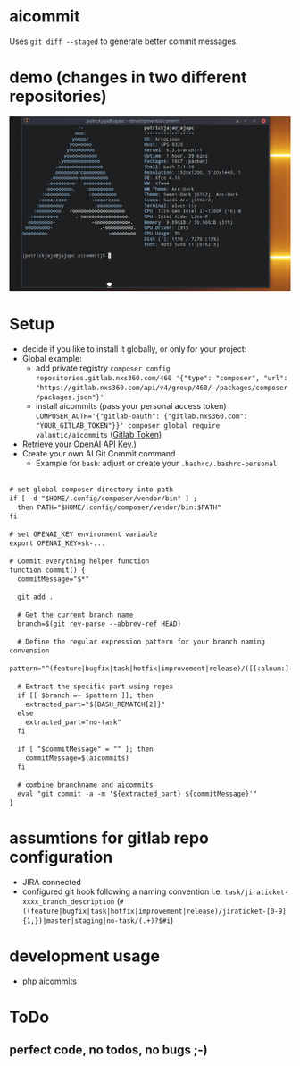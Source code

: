 # aicommit
Uses `git diff --staged` to generate better commit messages.

# demo (changes in two different repositories)
![Peek 2023-06-15 19-29.gif](Peek%202023-06-15%2019-29.gif)

# Setup
 - decide if you like to install it globally, or only for your project:
 - Global example:
   - add private registry `composer config repositories.gitlab.nxs360.com/460 '{"type": "composer", "url": "https://gitlab.nxs360.com/api/v4/group/460/-/packages/composer/packages.json"}'`
   - install aicommits (pass your personal access token) `COMPOSER_AUTH='{"gitlab-oauth": {"gitlab.nxs360.com": "YOUR_GITLAB_TOKEN"}}' composer global require valantic/aicommits` ([Gitlab Token](https://gitlab.nxs360.com/-/profile/personal_access_tokens))
 - Retrieve your [OpenAI API Key](https://platform.openai.com/account/api-keys).)
 - Create your own AI Git Commit command
   - Example for `bash`: adjust or create your `.bashrc/.bashrc-personal`

```shell

# set global composer directory into path
if [ -d "$HOME/.config/composer/vendor/bin" ] ;
  then PATH="$HOME/.config/composer/vendor/bin:$PATH"
fi

# set OPENAI_KEY environment variable
export OPENAI_KEY=sk-...

# Commit everything helper function
function commit() {
  commitMessage="$*"

  git add .

  # Get the current branch name
  branch=$(git rev-parse --abbrev-ref HEAD)

  # Define the regular expression pattern for your branch naming convension
  pattern="^(feature|bugfix|task|hotfix|improvement|release)/([[:alnum:]-]+)"

  # Extract the specific part using regex
  if [[ $branch =~ $pattern ]]; then
    extracted_part="${BASH_REMATCH[2]}"
  else
    extracted_part="no-task"
  fi

  if [ "$commitMessage" = "" ]; then
    commitMessage=$(aicommits)
  fi

  # combine branchname and aicommits
  eval "git commit -a -m '${extracted_part} ${commitMessage}'"
}

```

# assumtions for gitlab repo configuration
 - JIRA connected
 - configured git hook following a naming convention i.e. `task/jiraticket-xxxx_branch_description` (`#((feature|bugfix|task|hotfix|improvement|release)/jiraticket-[0-9]{1,})|master|staging|no-task/(.+)?$#i`) 

# development usage
 - php aicommits

# ToDo
## perfect code, no todos, no bugs ;-)
